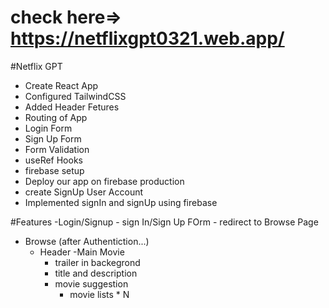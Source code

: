 # check here=>  https://netflixgpt0321.web.app/

#Netflix GPT
- Create React App
- Configured TailwindCSS
- Added Header Fetures
- Routing of App
- Login Form 
- Sign Up Form
- Form Validation
- useRef Hooks 
- firebase setup
- Deploy our app on firebase production
- create SignUp User Account
- Implemented signIn and signUp using firebase

#Features
-Login/Signup
    - sign In/Sign Up FOrm
    - redirect to Browse Page
- Browse (after Authentiction...)
    - Header
    -Main Movie
        - trailer in backegrond
        - title and description
        - movie suggestion
          - movie lists * N